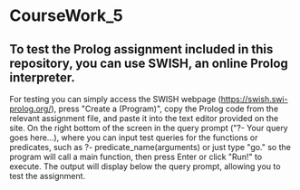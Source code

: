 # CourseWork_5
To test the Prolog assignment included in this repository, you can use SWISH, an online Prolog interpreter.
---
For testing you can simply access the SWISH webpage (https://swish.swi-prolog.org/), press "Create a (Program)", copy the Prolog code from the relevant assignment file, and paste it into the text editor provided on the site. On the right bottom of the screen in the query prompt ("?- Your query goes here...), where you can input test queries for the functions or predicates, such as ?- predicate_name(arguments) or just type "go." so the program will call a main function, then press Enter or click "Run!" to execute. The output will display below the query prompt, allowing you to test the assignment. 
